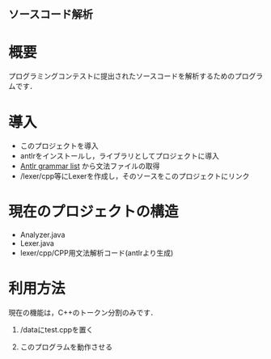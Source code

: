## ソースコード解析
# 概要
プログラミングコンテストに提出されたソースコードを解析するためのプログラムです．

# 導入
* このプロジェクトを導入
* antlrをインストールし，ライブラリとしてプロジェクトに導入
* [Antlr grammar list](https://github.com/antlr/grammars-v4) から文法ファイルの取得
* /lexer/cpp等にLexerを作成し，そのソースをこのプロジェクトにリンク

# 現在のプロジェクトの構造
* Analyzer.java
* Lexer.java
* lexer/cpp/CPP用文法解析コード(antlrより生成)

# 利用方法
現在の機能は，C++のトークン分割のみです．  

1. /dataにtest.cppを置く
<!--
2. test.cppから#define以外のプリプロセッサ命令を取り除く
3. gcc -E test.cpp により，#define展開
-->
2. このプログラムを動作させる
